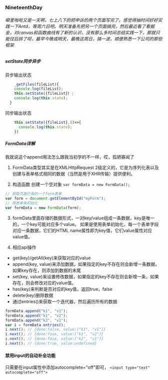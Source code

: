 ### NineteenthDay
###### 噼里啪啦又是一天啊，七上八下的把申诉的两个页面写完了。感觉得抽时间好好实践一下Antd，等周六日吧。明天准备先把另一个页面搞完，然后最近看了看掘金，对canvas和函数曲线有了新的认识，没有那么多时间总结实践一下，那就只能往后排了呗，最早今晚或明天，最晚这周日，搞一波，顺便熟悉一下公司的那些框架
##### setState同步异步
异步输出状态
```javascript
    _getFiles(fileList){
    console.log(fileList);
    this.setState({fileList}）;
    console.log(this.state);
  }
```

同步输出状态
```javascript
    this.setState({fileList},()=>{
      console.log(this.state);
    })
```

##### FormData详解
我就说这个append用法怎么跟我当初学的不一样，哎，孤陋寡闻了

1. FormData类型其实是在XMLHttpRequest 2级定义的，它是为序列化表以及创建与表单格式相同的数据（当然是用于XHR传输）提供便利。

2. 构造函数
创建一个空对象
``` var formData = new FormData(); ```
``` javascript
// 获取页面已有的一个form表单
var form = document.getElementById("myForm");
// 用表单来初始化
var formData = new FormData(form);
```

3. formData里面存储的数据形式，一对key/value组成一条数据，key是唯一的，一个key可能对应多个value。
如果是使用表单初始化，每一个表单字段对应一条数据，它们的HTML name属性即为key值，它们value属性对应value值。

4. 相应api操作
* get(key)/getAll(key)来获取对应的value
* append(key, value)来添加数据，如果指定的key不存在则会新增一条数据，如果key存在，则添加到数据的末尾
* set(key, value)来设置修改数据，如果指定的key不存在则会新增一条，如果存在，则会修改对应的value值。
* has(key)来判断是否对应的key值，返回true，false
* delete(key)删除数据
* 通过entries()来获取一个迭代器，然后遍历所有的数据
```javascript
formData.append("k1", "v1");
formData.append("k1", "v2");
formData.append("k2", "v1");
var i = formData.entries();
i.next(); // {done:false, value:["k1", "v1"]}
i.next(); // {done:fase, value:["k1", "v2"]}
i.next(); // {done:fase, value:["k2", "v1"]}
i.next(); // {done:true, value:undefined}
```


#### 禁用input的自动补全功能
只需要在input属性中添加autocomplete="off"即可，
```<input type="text" autocomplete="off">```

